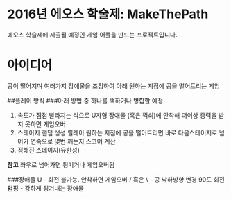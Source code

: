 # 2016년 에오스 학술제: MakeThePath
에오스 학술제에 제출될 예정인 게임 어플을 만드는 프로젝트입니다.

# 아이디어
공이 떨어지며 여러가지 장애물을 조정하여 아래 원하는 지점에 공을 떨어트리는 게임

##플레이 방식
###아래 방법 중 하나를 택하거나 병합할 예정
1. 속도가 점점 빨라지는 식으로 U자형 장애물 (혹은 꺽쇠)에 안착해 더이상 중력을 받지 못하면 게임오버
2. 스테이지 랜덤 생성 릴레이 원하는 지점에 공을 떨어트리면 바로 다음스테이지로 넘어가 연속으로 몇번 깨는지 스코어 계산
3. 정해진 스테이지(유한성)

__참고__ 좌우로 넘어가면 튕기거나 게임오버됨

###장애물
U - 회전 불가능. 안착하면 게임오버
/ 혹은 \ - 공 낙하방향 변경 90도 회전
펌핑 - 강하게 튕겨내는 장애물
